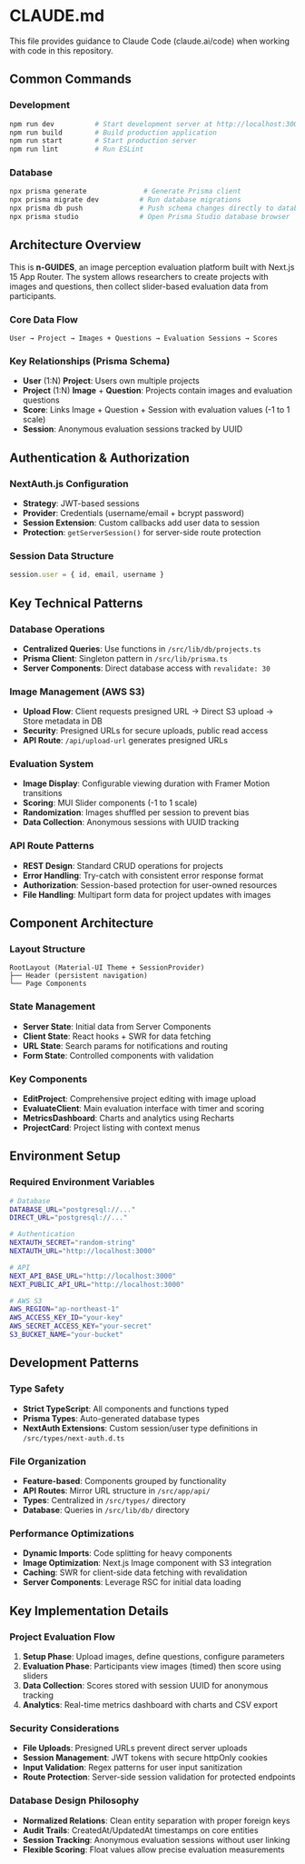 # CLAUDE.md

This file provides guidance to Claude Code (claude.ai/code) when working with code in this repository.

## Common Commands

### Development
```bash
npm run dev          # Start development server at http://localhost:3000
npm run build        # Build production application
npm run start        # Start production server
npm run lint         # Run ESLint
```

### Database
```bash
npx prisma generate              # Generate Prisma client
npx prisma migrate dev          # Run database migrations
npx prisma db push              # Push schema changes directly to database
npx prisma studio               # Open Prisma Studio database browser
```

## Architecture Overview

This is **n-GUIDES**, an image perception evaluation platform built with Next.js 15 App Router. The system allows researchers to create projects with images and questions, then collect slider-based evaluation data from participants.

### Core Data Flow
```
User → Project → Images + Questions → Evaluation Sessions → Scores
```

### Key Relationships (Prisma Schema)
- **User** (1:N) **Project**: Users own multiple projects
- **Project** (1:N) **Image** + **Question**: Projects contain images and evaluation questions
- **Score**: Links Image + Question + Session with evaluation values (-1 to 1 scale)
- **Session**: Anonymous evaluation sessions tracked by UUID

## Authentication & Authorization

### NextAuth.js Configuration
- **Strategy**: JWT-based sessions
- **Provider**: Credentials (username/email + bcrypt password)
- **Session Extension**: Custom callbacks add user data to session
- **Protection**: `getServerSession()` for server-side route protection

### Session Data Structure
```typescript
session.user = { id, email, username }
```

## Key Technical Patterns

### Database Operations
- **Centralized Queries**: Use functions in `/src/lib/db/projects.ts`
- **Prisma Client**: Singleton pattern in `/src/lib/prisma.ts`
- **Server Components**: Direct database access with `revalidate: 30`

### Image Management (AWS S3)
- **Upload Flow**: Client requests presigned URL → Direct S3 upload → Store metadata in DB
- **Security**: Presigned URLs for secure uploads, public read access
- **API Route**: `/api/upload-url` generates presigned URLs

### Evaluation System
- **Image Display**: Configurable viewing duration with Framer Motion transitions
- **Scoring**: MUI Slider components (-1 to 1 scale)
- **Randomization**: Images shuffled per session to prevent bias
- **Data Collection**: Anonymous sessions with UUID tracking

### API Route Patterns
- **REST Design**: Standard CRUD operations for projects
- **Error Handling**: Try-catch with consistent error response format
- **Authorization**: Session-based protection for user-owned resources
- **File Handling**: Multipart form data for project updates with images

## Component Architecture

### Layout Structure
```
RootLayout (Material-UI Theme + SessionProvider)
├── Header (persistent navigation)
└── Page Components
```

### State Management
- **Server State**: Initial data from Server Components
- **Client State**: React hooks + SWR for data fetching
- **URL State**: Search params for notifications and routing
- **Form State**: Controlled components with validation

### Key Components
- **EditProject**: Comprehensive project editing with image upload
- **EvaluateClient**: Main evaluation interface with timer and scoring
- **MetricsDashboard**: Charts and analytics using Recharts
- **ProjectCard**: Project listing with context menus

## Environment Setup

### Required Environment Variables
```bash
# Database
DATABASE_URL="postgresql://..."
DIRECT_URL="postgresql://..."

# Authentication
NEXTAUTH_SECRET="random-string"
NEXTAUTH_URL="http://localhost:3000"

# API
NEXT_API_BASE_URL="http://localhost:3000"
NEXT_PUBLIC_API_URL="http://localhost:3000"

# AWS S3
AWS_REGION="ap-northeast-1"
AWS_ACCESS_KEY_ID="your-key"
AWS_SECRET_ACCESS_KEY="your-secret"
S3_BUCKET_NAME="your-bucket"
```

## Development Patterns

### Type Safety
- **Strict TypeScript**: All components and functions typed
- **Prisma Types**: Auto-generated database types
- **NextAuth Extensions**: Custom session/user type definitions in `/src/types/next-auth.d.ts`

### File Organization
- **Feature-based**: Components grouped by functionality
- **API Routes**: Mirror URL structure in `/src/app/api/`
- **Types**: Centralized in `/src/types/` directory
- **Database**: Queries in `/src/lib/db/` directory

### Performance Optimizations
- **Dynamic Imports**: Code splitting for heavy components
- **Image Optimization**: Next.js Image component with S3 integration
- **Caching**: SWR for client-side data fetching with revalidation
- **Server Components**: Leverage RSC for initial data loading

## Key Implementation Details

### Project Evaluation Flow
1. **Setup Phase**: Upload images, define questions, configure parameters
2. **Evaluation Phase**: Participants view images (timed) then score using sliders
3. **Data Collection**: Scores stored with session UUID for anonymous tracking
4. **Analytics**: Real-time metrics dashboard with charts and CSV export

### Security Considerations
- **File Uploads**: Presigned URLs prevent direct server uploads
- **Session Management**: JWT tokens with secure httpOnly cookies
- **Input Validation**: Regex patterns for user input sanitization
- **Route Protection**: Server-side session validation for protected endpoints

### Database Design Philosophy
- **Normalized Relations**: Clean entity separation with proper foreign keys
- **Audit Trails**: CreatedAt/UpdatedAt timestamps on core entities
- **Session Tracking**: Anonymous evaluation sessions without user linking
- **Flexible Scoring**: Float values allow precise evaluation measurements